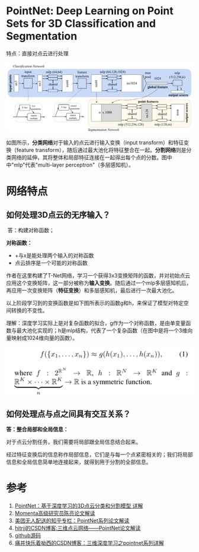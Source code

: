 # PointNet: Deep Learning on Point Sets for 3D Classification and Segmentation

特点：直接对点云进行处理

![image-20200903084855990](img/image-20200903084855990.png)

如图所示，**分类网络**对于输入的点云进行输入变换（input transform）和特征变换（feature transform），随后通过最大池化将特征整合在一起。**分割网络**则是分类网络的延伸，其将整体和局部特征连接在一起得出每个点的分数。图中中"mlp"代表"multi-layer perceptron"（多层感知机）。
 

# 网络特点

## 如何处理3D点云的无序输入？ 

​		答：构建对称函数；

**对称函数：**

- +与x是能处理两个输入的对称函数
- 点云排序是一个可能的对称函数

作者在这里构建了T-Net网络，学习一个获得3x3变换矩阵的函数，并对初始点云应用这个变换矩阵，这一部分被称为**输入变换**。随后通过一个mlp多层感知机后，再应用一次变换矩阵（**特征变换**）和多层感知机，最后进行一次最大池化。

以上阶段学习到的变换函数是如下图所表示的函数g和h，来保证了模型对特定空间转换的不变性。

理解：深度学习实际上是对复杂函数的拟合，g作为一个对称函数，是由单变量函数与最大池化实现的；h是mlp结构，代表了一个复杂函数（在图中是将一个3维向量映射成1024维向量的函数）。

![image-20200903213506768](img/image-20200903213506768.png)

## 如何处理点与点之间具有交互关系？

**答：整合局部和全局信息：**

对于点云分割任务，我们需要将局部跟全局信息结合起来。

经过特征变换后的信息称作局部信息，它们是与每一个点紧密相关的；我们将局部信息和全局信息简单地连接起来，就得到用于分割的全部信息。



# 参考

1. [PointNet：基于深度学习的3D点云分类和分割模型 详解](https://www.jianshu.com/p/6a0fc51187c1)
2. [Momenta高级研究员陈亮论文解读](https://links.jianshu.com/go?to=https%3A%2F%2Fwww.leiphone.com%2Fnews%2F201708%2FehaRP2W7JpF1jG0P.html)
3. [美团无人配送的知乎专栏：PointNet系列论文解读](https://links.jianshu.com/go?to=https%3A%2F%2Fzhuanlan.zhihu.com%2Fp%2F44809266)
4. [hitrjj的CSDN博客:三维点云网络——PointNet论文解读](https://links.jianshu.com/go?to=https%3A%2F%2Fblog.csdn.net%2Fu014636245%2Farticle%2Fdetails%2F82755966)
5. [github源码](https://links.jianshu.com/go?to=https%3A%2F%2Fgithub.com%2Fcharlesq34%2Fpointnet%2Fblob%2Fmaster%2F)
6. [痛并快乐着呦西的CSDN博客：三维深度学习之pointnet系列详解](https://links.jianshu.com/go?to=https%3A%2F%2Fblog.csdn.net%2Fqq_15332903%2Farticle%2Fdetails%2F80224387)

